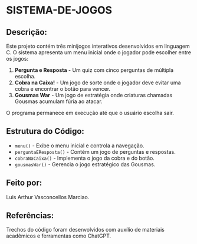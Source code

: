 # SISTEMA-DE-JOGOS

## Descrição:
Este projeto contém três minijogos interativos desenvolvidos em linguagem C. O sistema apresenta um menu inicial onde o jogador pode escolher entre os jogos:

1. **Pergunta e Resposta** - Um quiz com cinco perguntas de múltipla escolha.
2. **Cobra na Caixa!** - Um jogo de sorte onde o jogador deve evitar uma cobra e encontrar o botão para vencer.
3. **Gousmas War** - Um jogo de estratégia onde criaturas chamadas Gousmas acumulam fúria ao atacar.

O programa permanece em execução até que o usuário escolha sair.

## Estrutura do Código:
- `menu()` - Exibe o menu inicial e controla a navegação.
- `perguntaEResposta()` - Contém um jogo de perguntas e respostas.
- `cobraNaCaixa()` - Implementa o jogo da cobra e do botão.
- `gousmasWar()` - Gerencia o jogo estratégico das Gousmas.

## Feito por:
Luis Arthur Vasconcellos Marciao.

## Referências:
Trechos do código foram desenvolvidos com auxílio de materiais acadêmicos e ferramentas como ChatGPT.

